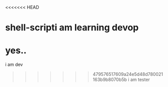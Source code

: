 <<<<<<< HEAD
# shell-scripti am learning devop
yes..
=======
i am dev
>>>>>>> 479576517609a24e5d48d780021163b9b8070b5b
i am tester
